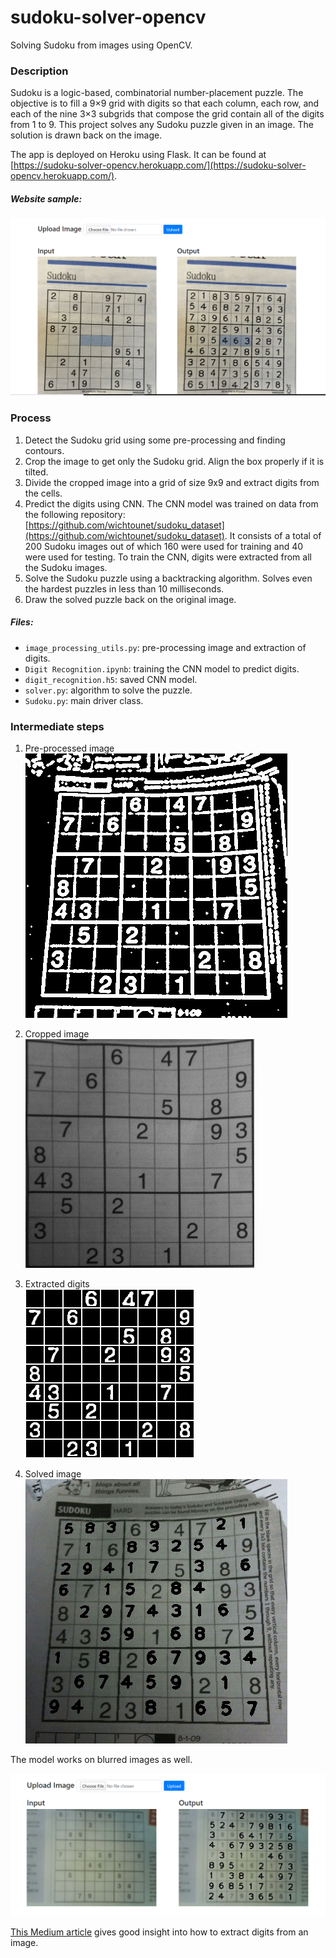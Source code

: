 # sudoku-solver-opencv

Solving Sudoku from images using OpenCV.

### Description
Sudoku is a logic-based, combinatorial number-placement puzzle. The objective is to fill a 9×9 grid with digits so that each column, each row, and each of the nine 3×3 subgrids that compose the grid contain all of the digits from 1 to 9. This project solves any Sudoku puzzle given in an image. The solution is drawn back on the image.

The app is deployed on Heroku using Flask. It can be found at [https://sudoku-solver-opencv.herokuapp.com/](https://sudoku-solver-opencv.herokuapp.com/).

##### Website sample:
![](images/website.png)

### Process
1) Detect the Sudoku grid using some pre-processing and finding contours.
2) Crop the image to get only the Sudoku grid. Align the box properly if it is tilted.
3) Divide the cropped image into a grid of size 9x9 and extract digits from the cells.
4) Predict the digits using CNN. The CNN model was trained on data from the following repository: [https://github.com/wichtounet/sudoku_dataset](https://github.com/wichtounet/sudoku_dataset). It consists of a total of 200 Sudoku images out of which 160 were used for training and 40 were used for testing. To train the CNN, digits were extracted from all the Sudoku images.
5) Solve the Sudoku puzzle using a backtracking algorithm. Solves even the hardest puzzles in less than 10 milliseconds.
6) Draw the solved puzzle back on the original image.

##### Files:

 - `image_processing_utils.py`: pre-processing image and extraction of digits.
 - `Digit Recognition.ipynb`: training the CNN model to predict digits.
 - `digit_recognition.h5`: saved CNN model.
 - `solver.py`: algorithm to solve the puzzle.
 - `Sudoku.py`: main driver class.
 
### Intermediate steps

1) Pre-processed image   
![](images/sudoku1_preprocessed.jpeg)

2) Cropped image   
![](images/sudoku1_cropped.jpeg) 

3) Extracted digits  
![](images/sudoku1_extracted_digits.jpeg)

4) Solved image  
![](images/sudoku1_solved.jpeg)

The model works on blurred images as well.

![](images/blurry.png)


[This Medium article](https://medium.com/@neshpatel/solving-sudoku-part-ii-9a7019d196a2) gives good insight into how to extract digits from an image.
